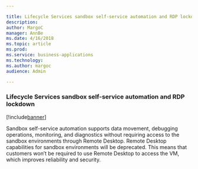 ```yaml
---

title: Lifecycle Services sandbox self-service automation and RDP lockdown
description: 
author: MargoC
manager: AnnBe
ms.date: 4/16/2018
ms.topic: article
ms.prod: 
ms.service: business-applications
ms.technology: 
ms.author: margoc
audience: Admin

---
```

### Lifecycle Services sandbox self-service automation and RDP lockdown

[!include[banner](../../includes/banner.md)]




Sandbox self-service automation supports data movement, debugging operations,
monitoring, and diagnostics without requiring access to the sandbox environments
through Remote Desktop. Remote Desktop capabilities for sandbox environments
will be deprecated. This means that customers won’t be required to use Remote
Desktop to access the VM, which improves reliability and security.


